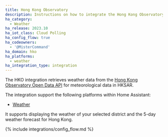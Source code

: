 ```yaml
---
title: Hong Kong Observatory
description: Instructions on how to integrate the Hong Kong Observatory (HKO) Open Data API into Home Assistant.
ha_category:
  - Weather
ha_release: 2023.10
ha_iot_class: Cloud Polling
ha_config_flow: true
ha_codeowners:
  - '@MisterCommand'
ha_domain: hko
ha_platforms:
  - weather
ha_integration_type: integration
---
```


The HKO integration retrieves weather data from the [Hong Kong Observatory Open Data API](https://www.hko.gov.hk/en/abouthko/opendata_intro.htm) for meteorological data in HKSAR.

The integration support the following platforms within Home Assistant:

- [Weather](#weather-platform)

It supports displaying the weather of your selected district and the 5-day weather forecast for Hong Kong.

{% include integrations/config_flow.md %}
